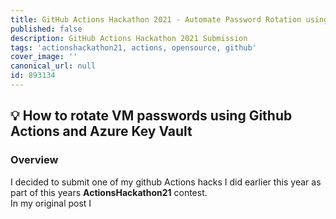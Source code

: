 ```yaml
---
title: GitHub Actions Hackathon 2021 - Automate Password Rotation using Github Actions
published: false
description: GitHub Actions Hackathon 2021 Submission
tags: 'actionshackathon21, actions, opensource, github'
cover_image: ''
canonical_url: null
id: 893134
---
```


## :bulb: How to rotate VM passwords using Github Actions and Azure Key Vault

### Overview

I decided to submit one of my github Actions hacks I did earlier this year as part of this years **ActionsHackathon21** contest.  
In my original post I 